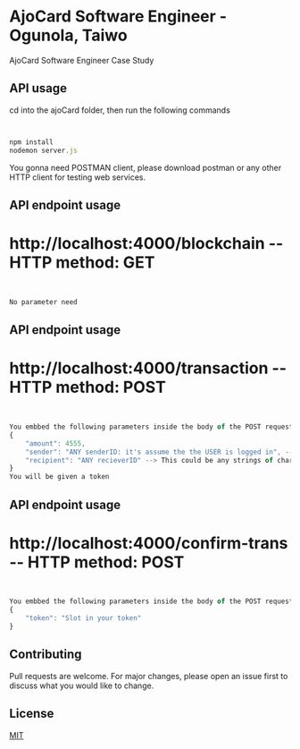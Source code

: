 # AjoCard Software Engineer - Ogunola, Taiwo
AjoCard Software Engineer Case Study

## API usage
cd into the ajoCard folder, then run the following commands

```javascript


npm install
nodemon server.js
```
You gonna need POSTMAN client, please download postman or any other HTTP client for testing web services.

## API endpoint usage
# http://localhost:4000/blockchain   -- HTTP method: GET
```javascript


No parameter need
```

## API endpoint usage
# http://localhost:4000/transaction   -- HTTP method: POST
```javascript


You embbed the following parameters inside the body of the POST request in JSON format
{
	"amount": 4555,
	"sender": "ANY senderID: it's assume the the USER is logged in", --> This could be any strings of characters
	"recipient": "ANY recieverID" --> This could be any strings of characters
}
You will be given a token
```

## API endpoint usage
# http://localhost:4000/confirm-trans   -- HTTP method: POST
```javascript


You embbed the following parameters inside the body of the POST request in JSON format
{
	"token": "Slot in your token"
}
```


## Contributing
Pull requests are welcome. For major changes, please open an issue first to discuss what you would like to change.

## License
[MIT](https://choosealicense.com/licenses/mit/)
